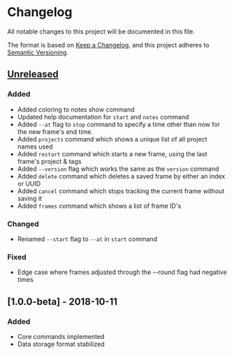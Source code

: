 # Changelog

All notable changes to this project will be documented in this file.

The format is based on [Keep a Changelog](https://keepachangelog.com/en/1.0.0/),
and this project adheres to [Semantic Versioning](https://semver.org/spec/v2.0.0.html).

## [Unreleased]
### Added
- Added coloring to notes show command
- Updated help documentation for `start` and `notes` command
- Added `--at` flag to `stop` command to specify a time other than now for the new frame's end time.
- Added `projects` command which shows a unique list of all project names used
- Added `restart` command which starts a new frame, using the last frame's project & tags
- Added `--version` flag which works the same as the `version` command
- Added `delete` command which deletes a saved frame by either an index or UUID
- Added `cancel` command which stops tracking the current frame without saving it
- Added `frames` command which shows a list of frame ID's

### Changed
- Renamed `--start` flag to `--at` in `start` command

### Fixed
- Edge case where frames adjusted through the --round flag had negative times

## [1.0.0-beta] - 2018-10-11
### Added
- Core commands implemented
- Data storage format stabilized

[Unreleased]: https://github.com/gochrono/chrono/compare/v1.0.0-beta...HEAD
